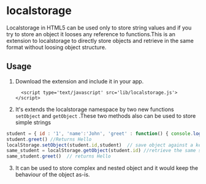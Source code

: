 localstorage
============

Localstorage in HTML5 can be used only to store string values and if you try to store an object it looses any reference to functions.This is an extension to localstorage to directly store objects and retrieve in the same format without loosing object structure.

Usage
--------

1. Download the extension and include it in your app.

         <script type='text/javascript' src='lib/localstorage.js'></script>

2. It's extends the localstorage namespace by two new functions `setObject` and `getObject` .These two methods also can be used to store simple strings

```js
student = { id : '1', 'name':'John', 'greet' : function() { console.log("Hello") } }
student.greet() //Returns Hello
localStorage.setObject(student.id,student)  // save object against a key
same_student = localStorage.getObject(student.id) //retrieve the same student using the key
same_student.greet()  // returns Hello
```

3. It can be used to store complex and nested object and it would keep the behaviour of the object as-is.

